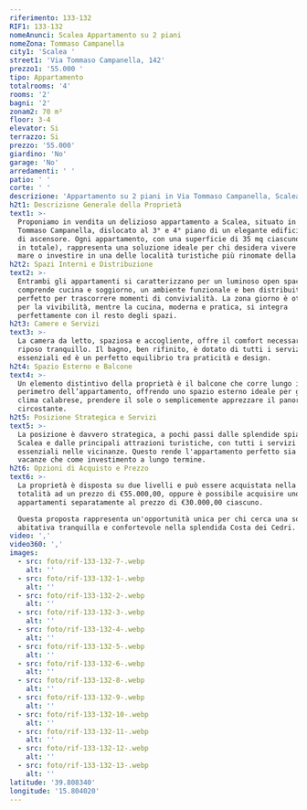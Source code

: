 ```yaml
---
riferimento: 133-132
RIF1: 133-132
nomeAnunci: Scalea Appartamento su 2 piani
nomeZona: Tommaso Campanella
city1: 'Scalea '
street1: 'Via Tommaso Campanella, 142'
prezzo1: '55.000 '
tipo: Appartamento
totalrooms: '4'
rooms: '2'
bagni: '2'
zonam2: 70 m²
floor: 3-4
elevator: Si
terrazzo: Si
prezzo: '55.000'
giardino: 'No'
garage: 'No'
arredamenti: ' '
patio: ' '
corte: ' '
descrizione: 'Appartamento su 2 piani in Via Tommaso Campanella, Scalea (CS)'
h2t1: Descrizione Generale della Proprietà
text1: >-
  Proponiamo in vendita un delizioso appartamento a Scalea, situato in via
  Tommaso Campanella, dislocato al 3° e 4° piano di un elegante edificio dotato
  di ascensore. Ogni appartamento, con una superficie di 35 mq ciascuno (70 mq
  in totale), rappresenta una soluzione ideale per chi desidera vivere vicino al
  mare o investire in una delle località turistiche più rinomate della Calabria.
h2t2: Spazi Interni e Distribuzione
text2: >-
  Entrambi gli appartamenti si caratterizzano per un luminoso open space che
  comprende cucina e soggiorno, un ambiente funzionale e ben distribuito,
  perfetto per trascorrere momenti di convivialità. La zona giorno è ottimizzata
  per la vivibilità, mentre la cucina, moderna e pratica, si integra
  perfettamente con il resto degli spazi.
h2t3: Camere e Servizi
text3: >-
  La camera da letto, spaziosa e accogliente, offre il comfort necessario per un
  riposo tranquillo. Il bagno, ben rifinito, è dotato di tutti i servizi
  essenziali ed è un perfetto equilibrio tra praticità e design.
h2t4: Spazio Esterno e Balcone
text4: >-
  Un elemento distintivo della proprietà è il balcone che corre lungo il
  perimetro dell’appartamento, offrendo uno spazio esterno ideale per godere del
  clima calabrese, prendere il sole o semplicemente apprezzare il panorama
  circostante.
h2t5: Posizione Strategica e Servizi
text5: >-
  La posizione è davvero strategica, a pochi passi dalle splendide spiagge di
  Scalea e dalle principali attrazioni turistiche, con tutti i servizi
  essenziali nelle vicinanze. Questo rende l'appartamento perfetto sia come casa
  vacanze che come investimento a lungo termine.
h2t6: Opzioni di Acquisto e Prezzo
text6: >-
  La proprietà è disposta su due livelli e può essere acquistata nella sua
  totalità ad un prezzo di €55.000,00, oppure è possibile acquisire uno dei due
  appartamenti separatamente al prezzo di €30.000,00 ciascuno.

  Questa proposta rappresenta un'opportunità unica per chi cerca una soluzione
  abitativa tranquilla e confortevole nella splendida Costa dei Cedri.
video: ','
video360: ','
images:
  - src: foto/rif-133-132-7-.webp
    alt: ''
  - src: foto/rif-133-132-1-.webp
    alt: ''
  - src: foto/rif-133-132-2-.webp
    alt: ''
  - src: foto/rif-133-132-3-.webp
    alt: ''
  - src: foto/rif-133-132-4-.webp
    alt: ''
  - src: foto/rif-133-132-5-.webp
    alt: ''
  - src: foto/rif-133-132-6-.webp
    alt: ''
  - src: foto/rif-133-132-8-.webp
    alt: ''
  - src: foto/rif-133-132-9-.webp
    alt: ''
  - src: foto/rif-133-132-10-.webp
    alt: ''
  - src: foto/rif-133-132-11-.webp
    alt: ''
  - src: foto/rif-133-132-12-.webp
    alt: ''
  - src: foto/rif-133-132-13-.webp
    alt: ''
latitude: '39.808340'
longitude: '15.804020'
---
```


